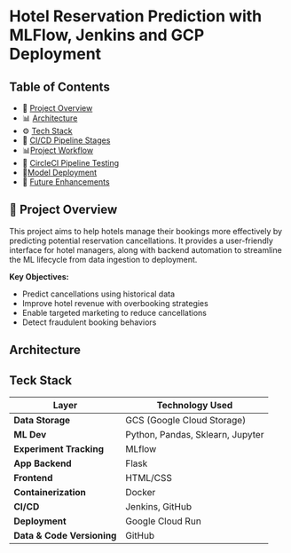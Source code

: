 # Hotel Reservation Prediction with MLFlow, Jenkins and GCP Deployment

## Table of Contents
- 📌 [Project Overview](#project-overview)
- 📊 [Architecture](#architecture)
- ⚙️ [Tech Stack](#tech-stack)
- 🔄 [CI/CD Pipeline Stages](#ci-cd-pipeline-stages)
- 📊[Project Workflow](#project-workflow)
- 🧪 [CircleCI Pipeline Testing](#circleci-pipeline-testing)
- 🔄[Model Deployment](#model-deployment)
- 📝 [Future Enhancements](#future-enhancements)

## 📌 Project Overview

This project aims to help hotels manage their bookings more effectively by predicting potential reservation cancellations. It provides a user-friendly interface for hotel managers, along with backend automation to streamline the ML lifecycle from data ingestion to deployment.

**Key Objectives:**
- Predict cancellations using historical data
- Improve hotel revenue with overbooking strategies
- Enable targeted marketing to reduce cancellations
- Detect fraudulent booking behaviors

## Architecture


## Teck Stack

| Layer                   | Technology Used                         |
| ----------------------- | --------------------------------------- |
| **Data Storage**        | GCS (Google Cloud Storage)              |
| **ML Dev**              | Python, Pandas, Sklearn, Jupyter        |
| **Experiment Tracking** | MLflow                                  |
| **App Backend**         | Flask                                   |
| **Frontend**            | HTML/CSS                                |
| **Containerization**    | Docker                                  |
| **CI/CD**               | Jenkins, GitHub                         |
| **Deployment**          | Google Cloud Run                        |
| **Data & Code Versioning**          | GitHub |
